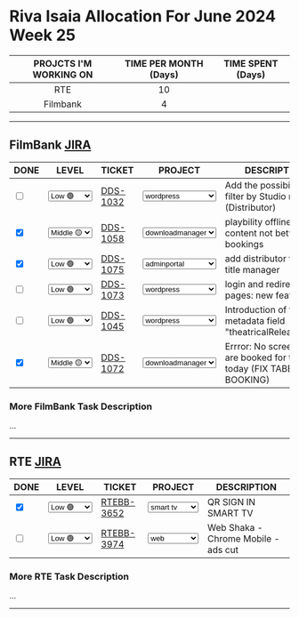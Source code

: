 # Riva Isaia Allocation For June 2024 Week 25

| PROJCTS I'M WORKING ON | TIME PER MONTH (Days) | TIME SPENT (Days) |
| :--------------------: | :-------------------: | :---------------: |
|          RTE           |          10           |                   |
|        Filmbank        |           4           |                   |

---

## FilmBank [JIRA](https://fincons.atlassian.net/jira/software/projects/DDS/boards/9/timeline)

<table class="todo">
<thead>
  <tr>
    <th>DONE</th>
    <th>LEVEL</th>
    <th>TICKET</th>
    <th>PROJECT</th>
    <th>DESCRIPTION</th>
  </tr>
</thead>
<tbody>
  <tr>
    <td class="DONE"><input type="checkbox" unchecked id="40d19f"></td>
    <td class="LEVEL"><select id="2a76aa"><option value="1" selected="selected">Low 🟢</option><option value="2" >Middle 🟡</option><option value="3" >ASAP 🔴</option></select></td>
    <td class="TICKET"><a href="https://fincons.atlassian.net/browse/DDS-1032">DDS-1032</a></td>
    <td class="PROJECT"><select id="e2554f"><option value="0" ></option><option value="1" >iframeplayer</option><option value="2" selected="selected">wordpress</option><option value="3" >adminportal</option><option value="4" >downloadmanager</option></select></td>
    <td class="DESCRIPTION">Add the possibility to filter by Studio name (Distributor)</td>
  </tr>
<tr>
    <td class="DONE"><input type="checkbox" checked id="779a29"></td>
    <td class="LEVEL"><select id="766daa"><option value="1" >Low 🟢</option><option value="2" selected="selected">Middle 🟡</option><option value="3" >ASAP 🔴</option></select></td>
    <td class="TICKET"><a href="https://fincons.atlassian.net/browse/DDS-1058">DDS-1058</a></td>
    <td class="PROJECT"><select id="4b3154"><option value="0" ></option><option value="1" >iframeplayer</option><option value="2" >wordpress</option><option value="3" >adminportal</option><option value="4" selected="selected">downloadmanager</option></select></td>
    <td class="DESCRIPTION">playbility offline content not between bookings</td>
  </tr>
 <tr>
    <td class="DONE"><input type="checkbox" checked id="f8d326"></td>
    <td class="LEVEL"><select id="aecff3"><option value="1" selected="selected">Low 🟢</option><option value="2">Middle 🟡</option><option value="3">ASAP 🔴</option></select></td>
    <td class="TICKET"><a href="https://fincons.atlassian.net/browse/DDS-1075">DDS-1075</a></td>
    <td class="PROJECT"><select id="481f0c"><option value="0" ></option><option value="1" >iframeplayer</option><option value="2" >wordpress</option><option value="3" selected="selected">adminportal</option><option value="4" >downloadmanager</option></select></td>
    <td class="DESCRIPTION">add distributor field in title manager</td>
  </tr>
   <tr>
    <td class="DONE"><input type="checkbox" unchecked id="ab69a5"></td>
    <td class="LEVEL"><select id="aecff3"><option value="1" selected="selected">Low 🟢</option><option value="2">Middle 🟡</option><option value="3">ASAP 🔴</option></select></td>
    <td class="TICKET"><a href="https://fincons.atlassian.net/browse/DDS-1073">DDS-1073</a></td>
    <td class="PROJECT"><select id="b0339f"><option value="0" ></option><option value="1" >iframeplayer</option><option value="2" selected="selected">wordpress</option><option value="3" >adminportal</option><option value="4" >downloadmanager</option></select></td>
    <td class="DESCRIPTION">login and redirection pages: new features</td>
  </tr>
   <tr>
    <td class="DONE"><input type="checkbox" unchecked id="97f1af"></td>
    <td class="LEVEL"><select id="3d70a3"><option value="1" selected="selected">Low 🟢</option><option value="2">Middle 🟡</option><option value="3">ASAP 🔴</option></select></td>
    <td class="TICKET"><a href="https://fincons.atlassian.net/browse/DDS-1045">DDS-1045</a></td>
    <td class="PROJECT"><select id="ec5759"><option value="0" ></option><option value="1" >iframeplayer</option><option value="2" selected="selected">wordpress</option><option value="3" >adminportal</option><option value="4" >downloadmanager</option></select></td>
    <td class="DESCRIPTION">Introduction of the new metadata field "theatricalReleaseDate"</td>
  </tr>
 <tr>
    <td class="DONE"><input type="checkbox" checked id="73bf74"></td>
    <td class="LEVEL"><select id="6e059b"><option value="1" >Low 🟢</option><option value="2" selected="selected">Middle 🟡</option><option value="3" >ASAP 🔴</option></select></td>
    <td class="TICKET"><a href="https://fincons.atlassian.net/browse/DDS-1072">DDS-1072</a></td>
    <td class="PROJECT"><select id="69109c"><option value="0" ></option><option value="1" >iframeplayer</option><option value="2" >wordpress</option><option value="3" >adminportal</option><option value="4" selected="selected">downloadmanager</option></select></td>
    <td class="DESCRIPTION">Errror: No screening are booked for this title today (FIX TABELLINA BOOKING)</td>
  </tr>
  
</tbody>
</table>

### More FilmBank Task Description

...

---

## RTE [JIRA](https://ott-jira.finconsgroup.com/secure/RapidBoard.jspa?rapidView=1&projectKey=RTEBB&view=planning.nodetail&quickFilter=1)

<table class="todo">
<thead>
  <tr>
    <th>DONE</th>
    <th>LEVEL</th>
    <th>TICKET</th>
    <th>PROJECT</th>
    <th>DESCRIPTION</th>
  </tr>
</thead>
<tbody>
  <tr>
    <td class="DONE"><input type="checkbox" checked id="3422a9"></td>
    <td class="LEVEL"><select id="19d3e9"><option value="1" selected="selected">Low 🟢</option><option value="2">Middle 🟡</option><option value="3">ASAP 🔴</option></select></td>
    <td class="TICKET"><a href="https://ott-jira.finconsgroup.com/browse/RTEBB-3652">RTEBB-3652</a></td>
	   <td class="PROJECT"><select id="ff2ca7"><option value="0" ></option><option value="1" >web</option><option value="2" >chromecast</option><option value="3" selected="selected">smart tv</option></select></td>
    <td class="DESCRIPTION">QR SIGN IN SMART TV</td>
  </tr>
<tr>
    <td class="DONE"><input type="checkbox" unchecked id="0b3e94"></td>
    <td class="LEVEL"><select id="e1e97e"><option value="1" selected="selected">Low 🟢</option><option value="2">Middle 🟡</option><option value="3">ASAP 🔴</option></select></td>
    <td class="TICKET"><a href="https://ott-jira.finconsgroup.com/browse/RTEBB-3974">RTEBB-3974</a></td>
	   <td class="PROJECT"><select id="88cc67"><option value="0" ></option><option value="1" selected="selected">web</option><option value="2" >chromecast</option><option value="3" >smart tv</option></select></td>
    <td class="DESCRIPTION">Web Shaka - Chrome Mobile - ads cut</td>
  </tr>
</tbody>
</table>

### More RTE Task Description

...

---
